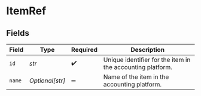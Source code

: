 # ItemRef


## Fields

| Field                                                      | Type                                                       | Required                                                   | Description                                                |
| ---------------------------------------------------------- | ---------------------------------------------------------- | ---------------------------------------------------------- | ---------------------------------------------------------- |
| `id`                                                       | *str*                                                      | :heavy_check_mark:                                         | Unique identifier for the item in the accounting platform. |
| `name`                                                     | *Optional[str]*                                            | :heavy_minus_sign:                                         | Name of the item in the accounting platform.               |